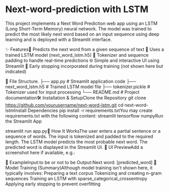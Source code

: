 # Next-word-prediction with LSTM
This project implements a Next Word Prediction web app using an LSTM (Long Short-Term Memory) neural network. The model was trained to predict the most likely next word based on an input sequence using deep learning and is deployed with a Streamlit interface.

✨ Features🔮 Predicts the next word from a given sequence of text
🤖 Uses a trained LSTM model (next_word_lstm.h5)
🧠 Tokenizer and sequence padding to handle real-time predictions
🌐 Simple and interactive UI using Streamlit
📂 Early stopping incorporated during training (not shown here but indicated)

📁 File Structure.
├── app.py                  # Streamlit application code
├── next_word_lstm.h5      # Trained LSTM model file
├── tokenizer.pickle       # Tokenizer used for input processing
└── README.md              # Project documentation🛠️ Installation & SetupClone the Repository
git clone https://github.com/yourusername/next-word-lstm.git
cd next-word-lstmInstall Dependencies
pip install -r requirements.txtYou may create requirements.txt with the following content:
streamlit
tensorflow
numpyRun the Streamlit App

streamlit run app.py📝 How It WorksThe user enters a partial sentence or a sequence of words.
The input is tokenized and padded to the required length.
The LSTM model predicts the most probable next word.
The predicted word is displayed in the Streamlit UI.
📸 UI PreviewAdd a screenshot here if available, e.g.:

📌 ExampleInput:to be or not to be
Output:Next word: [predicted_word]
🧠 Model Training (Summary)Although model training isn't shown here, it typically involves:
Preparing a text corpus
Tokenizing and creating n-gram sequences
Training an LSTM with sparse_categorical_crossentropy
Applying early stopping to prevent overfitting
